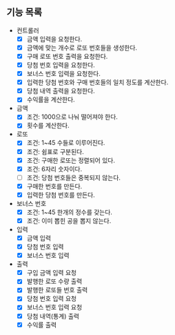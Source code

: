 ## 기능 목록
- 컨트롤러
    - [X] 금액 입력을 요청한다.
    - [X] 금액에 맞는 개수로 로또 번호들을 생성한다.
    - [X] 구매 로또 번호 출력을 요청한다.
    - [X] 당첨 번호 입력을 요청한다.
    - [X] 보너스 번호 입력을 요청한다.
    - [X] 입력한 당첨 번호와 구매 번호들의 일치 정도를 계산한다.
    - [X] 당첨 내역 출력을 요청한다.
    - [X] 수익률을 계산한다.
- 금액
    - [X] 조건: 1000으로 나눠 떨어져야 한다.
    - [X] 횟수를 계산한다.
- 로또
    - [X] 조건: 1~45 수들로 이루어진다.
    - [X] 조건: 쉼표로 구분된다.
    - [X] 조건: 구매한 로또는 정렬되어 있다.
    - [X] 조건: 6자리 숫자이다.
    - [ ] 조건: 당첨 번호들은 중복되지 않는다.
    - [X] 구매한 번호를 만든다.
    - [X] 입력한 당첨 번호를 만든다.
- 보너스 번호
    - [X] 조건: 1~45 한개의 정수를 갖는다.
    - [X] 조건: 이미 뽑힌 공을 뽑지 않는다.
- 입력
    - [X] 금액 입력
    - [X] 당첨 번호 입력
    - [X] 보너스 번호 입력
- 출력
    - [X] 구입 금액 입력 요청
    - [X] 발행한 로또 수량 출력
    - [X] 발행한 로또들 번호 출력
    - [X] 당첨 번호 입력 요청
    - [X] 보너스 번호 입력 요청
    - [X] 당첨 내역(통계) 출력
    - [X] 수익률 출력